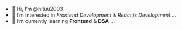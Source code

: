 - 👋 Hi, I’m @nituu2003
- 👀 I’m interested in *Frontend Development* & *React.js Development* ...
- 🌱 I’m currently learning **Frontend** & **DSA** ...
